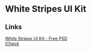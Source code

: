 # White Stripes UI Kit


## Links

[White Stripes UI Kit - Free PSD](https://www.behance.net/gallery/White-Stripes-UI-Kit-Free-PSD/13342789>)  
[iCheck](http://fronteed.com/iCheck/)